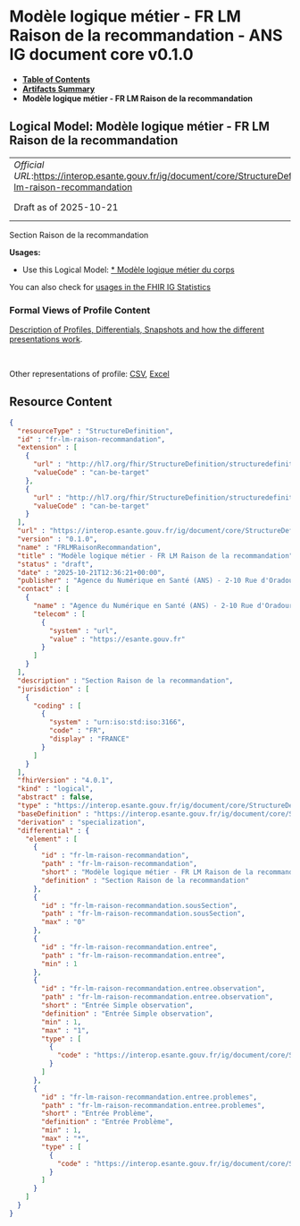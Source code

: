# Modèle logique métier - FR LM Raison de la recommandation - ANS IG document core v0.1.0

* [**Table of Contents**](toc.md)
* [**Artifacts Summary**](artifacts.md)
* **Modèle logique métier - FR LM Raison de la recommandation**

## Logical Model: Modèle logique métier - FR LM Raison de la recommandation 

| | |
| :--- | :--- |
| *Official URL*:https://interop.esante.gouv.fr/ig/document/core/StructureDefinition/fr-lm-raison-recommandation | *Version*:0.1.0 |
| Draft as of 2025-10-21 | *Computable Name*:FRLMRaisonRecommandation |

 
Section Raison de la recommandation 

**Usages:**

* Use this Logical Model: [* Modèle logique métier du corps](StructureDefinition-fr-lm-corps-document.md)

You can also check for [usages in the FHIR IG Statistics](https://packages2.fhir.org/xig/ans.document.fr.core|current/StructureDefinition/fr-lm-raison-recommandation)

### Formal Views of Profile Content

 [Description of Profiles, Differentials, Snapshots and how the different presentations work](http://build.fhir.org/ig/FHIR/ig-guidance/readingIgs.html#structure-definitions). 

 

Other representations of profile: [CSV](StructureDefinition-fr-lm-raison-recommandation.csv), [Excel](StructureDefinition-fr-lm-raison-recommandation.xlsx) 



## Resource Content

```json
{
  "resourceType" : "StructureDefinition",
  "id" : "fr-lm-raison-recommandation",
  "extension" : [
    {
      "url" : "http://hl7.org/fhir/StructureDefinition/structuredefinition-type-characteristics",
      "valueCode" : "can-be-target"
    },
    {
      "url" : "http://hl7.org/fhir/StructureDefinition/structuredefinition-type-characteristics",
      "valueCode" : "can-be-target"
    }
  ],
  "url" : "https://interop.esante.gouv.fr/ig/document/core/StructureDefinition/fr-lm-raison-recommandation",
  "version" : "0.1.0",
  "name" : "FRLMRaisonRecommandation",
  "title" : "Modèle logique métier - FR LM Raison de la recommandation",
  "status" : "draft",
  "date" : "2025-10-21T12:36:21+00:00",
  "publisher" : "Agence du Numérique en Santé (ANS) - 2-10 Rue d'Oradour-sur-Glane, 75015 Paris",
  "contact" : [
    {
      "name" : "Agence du Numérique en Santé (ANS) - 2-10 Rue d'Oradour-sur-Glane, 75015 Paris",
      "telecom" : [
        {
          "system" : "url",
          "value" : "https://esante.gouv.fr"
        }
      ]
    }
  ],
  "description" : "Section Raison de la recommandation",
  "jurisdiction" : [
    {
      "coding" : [
        {
          "system" : "urn:iso:std:iso:3166",
          "code" : "FR",
          "display" : "FRANCE"
        }
      ]
    }
  ],
  "fhirVersion" : "4.0.1",
  "kind" : "logical",
  "abstract" : false,
  "type" : "https://interop.esante.gouv.fr/ig/document/core/StructureDefinition/fr-lm-raison-recommandation",
  "baseDefinition" : "https://interop.esante.gouv.fr/ig/document/core/StructureDefinition/fr-lm-section",
  "derivation" : "specialization",
  "differential" : {
    "element" : [
      {
        "id" : "fr-lm-raison-recommandation",
        "path" : "fr-lm-raison-recommandation",
        "short" : "Modèle logique métier - FR LM Raison de la recommandation",
        "definition" : "Section Raison de la recommandation"
      },
      {
        "id" : "fr-lm-raison-recommandation.sousSection",
        "path" : "fr-lm-raison-recommandation.sousSection",
        "max" : "0"
      },
      {
        "id" : "fr-lm-raison-recommandation.entree",
        "path" : "fr-lm-raison-recommandation.entree",
        "min" : 1
      },
      {
        "id" : "fr-lm-raison-recommandation.entree.observation",
        "path" : "fr-lm-raison-recommandation.entree.observation",
        "short" : "Entrée Simple observation",
        "definition" : "Entrée Simple observation",
        "min" : 1,
        "max" : "1",
        "type" : [
          {
            "code" : "https://interop.esante.gouv.fr/ig/document/core/StructureDefinition/fr-lm-observation"
          }
        ]
      },
      {
        "id" : "fr-lm-raison-recommandation.entree.problemes",
        "path" : "fr-lm-raison-recommandation.entree.problemes",
        "short" : "Entrée Problème",
        "definition" : "Entrée Problème",
        "min" : 1,
        "max" : "*",
        "type" : [
          {
            "code" : "https://interop.esante.gouv.fr/ig/document/core/StructureDefinition/fr-lm-probleme"
          }
        ]
      }
    ]
  }
}

```
